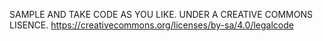 SAMPLE AND TAKE CODE AS YOU LIKE. UNDER A CREATIVE COMMONS LISENCE.
https://creativecommons.org/licenses/by-sa/4.0/legalcode
